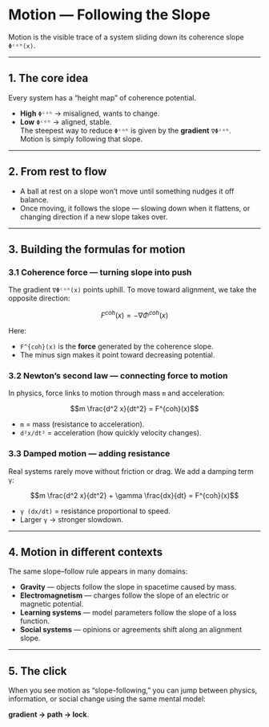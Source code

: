 # Motion — Following the Slope

Motion is the visible trace of a system sliding down its coherence slope `Φᶜᵒʰ(x)`.

---

## 1. The core idea

Every system has a “height map” of coherence potential.  
- **High** `Φᶜᵒʰ` → misaligned, wants to change.  
- **Low** `Φᶜᵒʰ` → aligned, stable.  
The steepest way to reduce `Φᶜᵒʰ` is given by the **gradient** `∇Φᶜᵒʰ`.  
Motion is simply following that slope.

---

## 2. From rest to flow

- A ball at rest on a slope won’t move until something nudges it off balance.  
- Once moving, it follows the slope — slowing down when it flattens, or changing direction if a new slope takes over.

---

## 3. Building the formulas for motion

### 3.1 Coherence force — turning slope into push

The gradient `∇Φᶜᵒʰ(x)` points uphill. To move toward alignment, we take the opposite direction:

```math
F^{coh}(x) = -\nabla \Phi^{coh}(x)
```

Here:  
- `F^{coh}(x)` is the **force** generated by the coherence slope.  
- The minus sign makes it point toward decreasing potential.

### 3.2 Newton’s second law — connecting force to motion

In physics, force links to motion through mass `m` and acceleration:

```math
m \frac{d^2 x}{dt^2} = F^{coh}(x)
```

- `m` = mass (resistance to acceleration).  
- `d²x/dt²` = acceleration (how quickly velocity changes).

### 3.3 Damped motion — adding resistance

Real systems rarely move without friction or drag. We add a damping term `γ`:

```math
m \frac{d^2 x}{dt^2} + \gamma \frac{dx}{dt} = F^{coh}(x)
```

- `γ (dx/dt)` = resistance proportional to speed.  
- Larger `γ` → stronger slowdown.

---

## 4. Motion in different contexts

The same slope–follow rule appears in many domains:  
- **Gravity** — objects follow the slope in spacetime caused by mass.  
- **Electromagnetism** — charges follow the slope of an electric or magnetic potential.  
- **Learning systems** — model parameters follow the slope of a loss function.  
- **Social systems** — opinions or agreements shift along an alignment slope.

---

## 5. The click

When you see motion as “slope-following,” you can jump between physics, information, or social change using the same mental model:  

**gradient → path → lock**.
